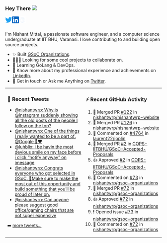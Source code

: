 ### Hey There <img src="https://media.giphy.com/media/hvRJCLFzcasrR4ia7z/giphy.gif" width="25px">
<a href="https://urls.nishantwrp.com/twitter-github" target="_blank">
  <img align="left" alt="Nishant's Twitter" width="22px" src="./assets/twitter.svg" />
</a>
<a href="https://urls.nishantwrp.com/linkedin-github" target="_blank">
  <img align="left" alt="Nishant's LinkedIn" width="22px" src="./assets/linkedin.svg" />
</a>
<a href="https://urls.nishantwrp.com/site-github" target="_blank">
  <img align="left" alt="Nishant's Site" width="22px" src="./assets/globe.svg" />
</a>
<br /><br />

I'm Nishant Mittal, a passionate software engineer, and a computer science undergraduate at IIT BHU, Varanasi. I love contributing to and building open source projects.

- ✨ Built [GSoC Organizations](https://www.gsocorganizations.dev/).
- 👨🏽‍💻 Looking for some cool projects to collaborate on.
- 🌱 Learning GoLang & DevOps.
- 🚀 Know more about my professional experience and achievements on [LinkedIn](https://urls.nishantwrp.com/linkedin-github).
- 💬 Get in touch or Ask me Anything on [Twitter](https://urls.nishantwrp.com/twitter-github).

<table><tr>
<td valign="top" width="50%">

### 📱 Recent Tweets
<!-- TWITTER:START -->
- [@nishantwrp: Why is @instagram suddenly showing all the old posts of the people I follow on the top?](https://rss.app/articles/cb4e791f6f6d729c074351566bd3a7c508111d6e1136a1e9c3ec930d979628d4f61eb1492ac7df6df1ab6274de120c9560d768e3c7107d1388)
- [@nishantwrp: One of the things I really wanted to be a part of. @Google 🥺❤️](https://rss.app/articles/cb4e791f6f6d729c074351566bd3a7c508111d6e1136a1e9c3ec930d979628d4f61eb1492ac7df6df1aa6e7bdd15079b60dd6fe7c514721683)
- [@luhblix: i be havin the most devious smile on my face before i click “notify anyway” on imessage](https://rss.app/articles/cb4e791f6f6d729c074351566bd3a7c508111d6e132abae3ceeb9f55969266d3f70cea0d6cdad66cf0a76a78d610089562dd6fe5ca1a)
- [@nishantwrp: Congrats everyone who got selected in GSoC. 🎉Make sure to make the most out of this opportunity and build something that you’ll be proud of later on.](https://rss.app/articles/cb4e791f6f6d729c074351566bd3a7c508111d6e1136a1e9c3ec930d979628d4f61eb1492ac7df6df1a56378d9100b9365d26ee4c3107b148a)
- [@nishantwrp: Can anyone please suggest good office/gaming chairs that are not super expensive](https://rss.app/articles/cb4e791f6f6d729c074351566bd3a7c508111d6e1136a1e9c3ec930d979628d4f61eb1492ac7df6df1a56c79d9160d9164d66be3cb10791c82)
<!-- TWITTER:END -->
➡️ [more tweets...](https://twitter.com/nishantwrp)

</td>
<td valign="top" width="50%">

### ⚡ Recent GitHub Activity
<!--RECENT_ACTIVITY:start-->
1. 🎉 Merged PR [#122](https://github.com/nishantwrp/nishantwrp-website/pull/122) in [nishantwrp/nishantwrp-website](https://github.com/nishantwrp/nishantwrp-website)
2. 🎉 Merged PR [#126](https://github.com/nishantwrp/nishantwrp-website/pull/126) in [nishantwrp/nishantwrp-website](https://github.com/nishantwrp/nishantwrp-website)
3. 💬 Commented on [#4764](https://github.com/laurent22/joplin/issues/4764#issuecomment-1140324362) in [laurent22/joplin](https://github.com/laurent22/joplin)
4. 🎉 Merged PR [#2](https://github.com/COPS-IITBHU/GSoC-Accepted-Proposals/pull/2) in [COPS-IITBHU/GSoC-Accepted-Proposals](https://github.com/COPS-IITBHU/GSoC-Accepted-Proposals)
5. 👍 Approved [#2](https://github.com/COPS-IITBHU/GSoC-Accepted-Proposals/pull/2#pullrequestreview-987637479) in [COPS-IITBHU/GSoC-Accepted-Proposals](https://github.com/COPS-IITBHU/GSoC-Accepted-Proposals)
6. 💬 Commented on [#73](https://github.com/nishantwrp/gsoc-organizations/issues/73#issuecomment-1135720495) in [nishantwrp/gsoc-organizations](https://github.com/nishantwrp/gsoc-organizations)
7. 🎉 Merged PR [#72](https://github.com/nishantwrp/gsoc-organizations/pull/72) in [nishantwrp/gsoc-organizations](https://github.com/nishantwrp/gsoc-organizations)
8. 👍 Approved [#72](https://github.com/nishantwrp/gsoc-organizations/pull/72#pullrequestreview-982953319) in [nishantwrp/gsoc-organizations](https://github.com/nishantwrp/gsoc-organizations)
9. ❗️ Opened issue [#73](https://github.com/nishantwrp/gsoc-organizations/issues/73) in [nishantwrp/gsoc-organizations](https://github.com/nishantwrp/gsoc-organizations)
10. 💬 Commented on [#72](https://github.com/nishantwrp/gsoc-organizations/pull/72#discussion_r879794258) in [nishantwrp/gsoc-organizations](https://github.com/nishantwrp/gsoc-organizations)
<!--RECENT_ACTIVITY:end-->

</td>
</tr></table>
